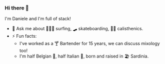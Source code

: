 ### Hi there 👋
I'm Daniele and I'm full of stack!

- 💬 Ask me about 🏄🏽‍♂️ surfing, 🛹 skateboarding, 🤸🏻 calisthenics.
- ⚡ Fun facts:
  - I've worked as a 🍸 Bartender for 15 years, we can discuss mixology too!
  - I'm half Belgian 🍺, half Italian 🍾, born and raised in 🏖 Sardinia.
